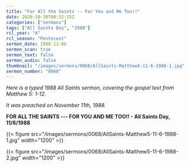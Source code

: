 ```yaml
---
title: "For All the Saints -- For You and Me Too!!"
date: 2020-10-30T00:32:15Z
categories: ["sermons"]
tags: ["All Saints Day", "1988"]
rcl_year: "A"
rcl_season: "Pentecost"
sermon_date: 1988-11-06
sermon_scan: true
sermon_text: false
sermon_audio: false
thumbnail: "/images/sermons/0068/AllSaints-Matthew5-11-6-1988-1.jpg"
sermon_number: "0068"
---
```

_Here is a typed 1988 All Saints sermon, covering the gospel text from Matthew 5: 1-12._

<!--more-->
_It was preached on November 11th, 1988._

**FOR ALL THE SAINTS --- FOR YOU AND ME TOO!! - All Saints Day, 11/6/1988**

{{< figure src="/images/sermons/0068/AllSaints-Matthew5-11-6-1988-1.jpg" width="1200" >}}

{{< figure src="/images/sermons/0068/AllSaints-Matthew5-11-6-1988-2.jpg" width="1200" >}}
